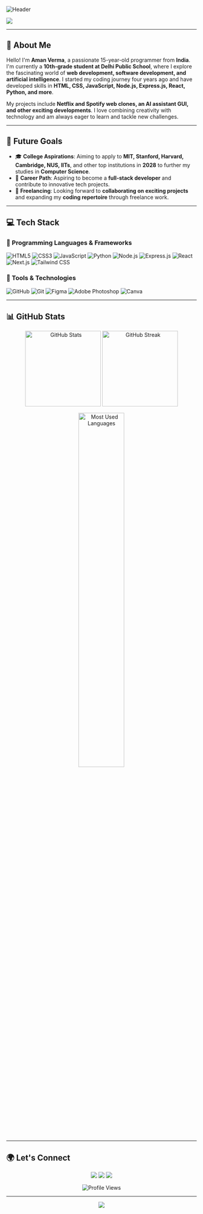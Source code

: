 <p align="center">

![Header](https://capsule-render.vercel.app/api?type=wave&color=gradient&height=300&section=header&text=Hey,%20I'm%20Aman%20Verma!%20🚀&fontSize=40&animation=fadeIn)

<img src="https://readme-typing-svg.herokuapp.com?font=Poppins&weight=600&size=25&duration=4000&pause=800&color=36BCF7&center=true&width=800&lines=Web+Developer+%7C+Software+Developer+%7C+Tech+Enthusiast;Passionate+about+coding+%26+AI;Building+cool+projects+one+line+at+a+time!" />

</p>

---

## 💫 About Me

Hello! I'm **Aman Verma**, a passionate 15-year-old programmer from **India**. I'm currently a **10th-grade student at Delhi Public School**, where I explore the fascinating world of **web development, software development, and artificial intelligence**. I started my coding journey four years ago and have developed skills in **HTML, CSS, JavaScript, Node.js, Express.js, React, Python, and more**. 

My projects include **Netflix and Spotify web clones, an AI assistant GUI, and other exciting developments**. I love combining creativity with technology and am always eager to learn and tackle new challenges.

---

## 🚀 Future Goals

- 🎓 **College Aspirations**: Aiming to apply to **MIT, Stanford, Harvard, Cambridge, NUS, IITs**, and other top institutions in **2028** to further my studies in **Computer Science**.
- 💼 **Career Path**: Aspiring to become a **full-stack developer** and contribute to innovative tech projects.
- 🌟 **Freelancing**: Looking forward to **collaborating on exciting projects** and expanding my **coding repertoire** through freelance work.

---

## 💻 Tech Stack

### 🔹 Programming Languages & Frameworks
![HTML5](https://img.shields.io/badge/-HTML5-E34F26?style=for-the-badge&logo=html5&logoColor=white)
![CSS3](https://img.shields.io/badge/-CSS3-1572B6?style=for-the-badge&logo=css3)
![JavaScript](https://img.shields.io/badge/-JavaScript-F7DF1E?style=for-the-badge&logo=javascript&logoColor=black)
![Python](https://img.shields.io/badge/-Python-3776AB?style=for-the-badge&logo=python&logoColor=white)
![Node.js](https://img.shields.io/badge/-Node.js-339933?style=for-the-badge&logo=node.js&logoColor=white)
![Express.js](https://img.shields.io/badge/-Express.js-000000?style=for-the-badge&logo=express&logoColor=white)
![React](https://img.shields.io/badge/-React-20232A?style=for-the-badge&logo=react&logoColor=61DAFB)
![Next.js](https://img.shields.io/badge/-Next.js-black?style=for-the-badge&logo=next.js&logoColor=white)
![Tailwind CSS](https://img.shields.io/badge/-Tailwind%20CSS-38B2AC?style=for-the-badge&logo=tailwind-css&logoColor=white)

### 🔧 Tools & Technologies
![GitHub](https://img.shields.io/badge/-GitHub-181717?style=for-the-badge&logo=github)
![Git](https://img.shields.io/badge/-Git-F05033?style=for-the-badge&logo=git&logoColor=white)
![Figma](https://img.shields.io/badge/-Figma-F24E1E?style=for-the-badge&logo=figma&logoColor=white)
![Adobe Photoshop](https://img.shields.io/badge/-Adobe%20Photoshop-31A8FF?style=for-the-badge&logo=adobe-photoshop&logoColor=white)
![Canva](https://img.shields.io/badge/-Canva-00C4CC?style=for-the-badge&logo=canva&logoColor=white)

---

## 📊 GitHub Stats

<p align="center">
  <img src="https://github-readme-stats.vercel.app/api?username=amanverma2009&theme=dark&hide_border=false&include_all_commits=false&count_private=false" height="200px" alt="GitHub Stats" />
  <img src="https://github-readme-streak-stats.herokuapp.com/?user=amanverma2009&theme=dark&hide_border=false" height="200px" alt="GitHub Streak" />
</p>

<p align="center">
  <img src="https://github-readme-stats.vercel.app/api/top-langs/?username=amanverma2009&theme=dark&hide_border=false&include_all_commits=true&count_private=false&layout=compact" width="49%" alt="Most Used Languages" />
</p>

---

## 🌍 Let's Connect

<p align="center">
  <a href="https://www.linkedin.com/in/aman-verma-36452b269"><img src="https://img.shields.io/badge/LinkedIn-0A66C2?style=for-the-badge&logo=linkedin&logoColor=white" /></a>
  <a href="https://instagram.com/aman._.verma09"><img src="https://img.shields.io/badge/Instagram-E4405F?style=for-the-badge&logo=instagram&logoColor=white" /></a>
  <a href="https://github.com/amanverma2009"><img src="https://img.shields.io/badge/GitHub-181717?style=for-the-badge&logo=github&logoColor=white" /></a>
</p>

<p align="center">
  <img src="https://komarev.com/ghpvc/?username=amanverma2009&label=Profile%20Views&color=blue&style=flat" alt="Profile Views" />
</p>


  
---

<p align="center">
  <img src="https://capsule-render.vercel.app/api?type=wave&color=gradient&height=200&section=footer" />
</p>
